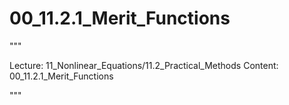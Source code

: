 # 00_11.2.1_Merit_Functions

"""

Lecture: 11_Nonlinear_Equations/11.2_Practical_Methods
Content: 00_11.2.1_Merit_Functions

"""

